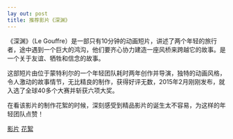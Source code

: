 ```yaml
---
lay out: post
title: 推荐影片《深渊》
---
```


《深渊》（Le Gouffre）是一部只有10分钟的动画短片，讲述了两个年轻的旅行者，途中遇到一个巨大的鸿沟，他们要齐心协力建造一座风桥来跨越它的故事。是一个关于友谊、牺牲和信念的故事。

这部短片由位于蒙特利尔的一个年轻团队耗时两年创作并导演，独特的动画风格，令人激动的故事情节，无比精良的制作，获得好评无数，2015年2月刚刚发布，就入选了全球40多个大赛并斩获六项大奖。

在看该影片的制作花絮的时候，深刻感受到精品影片的诞生太不容易，为这样的年轻团队点赞！

[影片](http://v.youku.com/v_show/id_XODg1NDk5MTI0.html)  [花絮](http://v.youku.com/v_show/id_XODg4OTQyOTM2.html)
